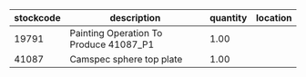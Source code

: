 |stockcode|description|quantity|location|
|---------|-----------|--------|--------|
|19791|Painting Operation To Produce 41087_P1|1.00||
|41087|Camspec sphere top plate|1.00||
